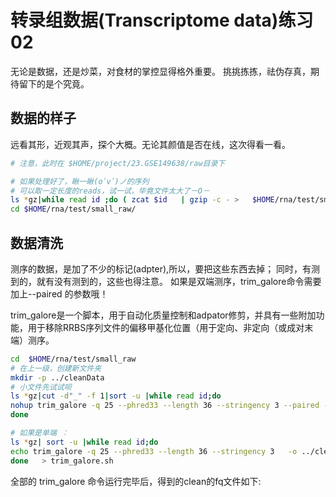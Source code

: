 # 转录组数据(Transcriptome data)练习02

无论是数据，还是炒菜，对食材的掌控显得格外重要。
挑挑拣拣，祛伪存真，期待留下的是个究竟。



## 数据的样子
远看其形，近观其声，探个大概。无论其颜值是否在线，这次得看一看。

```bash
# 注意，此时在 $HOME/project/23.GSE149638/raw目录下

# 如果处理好了，瞅一瞅(oﾟvﾟ)ノ的序列
# 可以取一定长度的reads，试一试，毕竟文件太大了－O－
ls *gz|while read id ;do ( zcat $id   | gzip -c - >   $HOME/rna/test/small_raw/$id  );done 
cd $HOME/rna/test/small_raw/
```

## 数据清洗
测序的数据，是加了不少的标记(adpter),所以，要把这些东西去掉；
同时，有测到的，就有没有测到的，这些也得注意。
如果是双端测序，trim_galore命令需要加上--paired 的参数哦！

trim_galore是一个脚本，用于自动化质量控制和adpator修剪，并具有一些附加功能，用于移除RRBS序列文件的偏移甲基化位置（用于定向、非定向（或成对末端）测序。

```bash
cd  $HOME/rna/test/small_raw 
# 在上一级，创建新文件夹
mkdir -p ../cleanData  
# 小文件先试试呗
ls *gz|cut -d"_" -f 1|sort -u |while read id;do
nohup trim_galore -q 25 --phred33 --length 36 --stringency 3 --paired -o ../cleanData   ${id}*.gz & 
done 
```

```bash
# 如果是单端 ： 
ls *gz| sort -u |while read id;do
echo trim_galore -q 25 --phred33 --length 36 --stringency 3   -o ../cleanData   ${id} 
done   > trim_galore.sh 
```

全部的 trim_galore 命令运行完毕后，得到的clean的fq文件如下:



